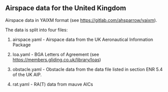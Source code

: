 Airspace data for the United Kingdom
------------------------------------

Airspace data in YAIXM format (see https://gitlab.com/ahsparrow/yaixm).

The data is split into four files:

1. airspace.yaml - Airspace data from the UK Aeronautical Information Package

2. loa.yaml - BGA Letters of Agreement (see https://members.gliding.co.uk/library/loas)

3. obstacle.yaml - Obstacle data from the data file listed in section ENR 5.4
   of the UK AIP.

4. rat.yaml - RA(T) data from mauve AICs
